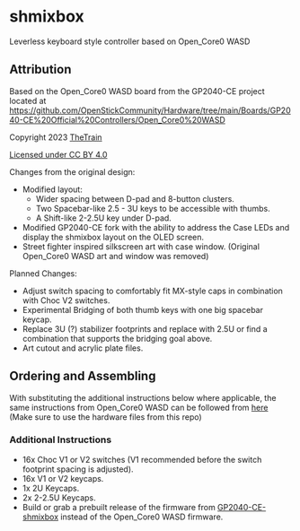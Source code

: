 # shmixbox
Leverless keyboard style controller based on Open_Core0 WASD

## Attribution

Based on the Open_Core0 WASD board from the GP2040-CE project located at https://github.com/OpenStickCommunity/Hardware/tree/main/Boards/GP2040-CE%20Official%20Controllers/Open_Core0%20WASD

Copyright 2023 [TheTrain](https://github.com/TheTrainGoes)

[Licensed under CC BY 4.0](https://creativecommons.org/licenses/by/4.0/)

Changes from the original design:
  - Modified layout:
      - Wider spacing between D-pad and 8-button clusters.
      - Two Spacebar-like 2.5 - 3U keys to be accessible with thumbs.
      - A Shift-like 2-2.5U key under D-pad.
  - Modified GP2040-CE fork with the ability to address the Case LEDs and display the shmixbox layout on the OLED screen.
  - Street fighter inspired silkscreen art with case window. (Original Open_Core0 WASD art and window was removed)

Planned Changes:
  - Adjust switch spacing to comfortably fit MX-style caps in combination with Choc V2 switches.
  - Experimental Bridging of both thumb keys with one big spacebar keycap.
  - Replace 3U (?) stabilizer footprints and replace with 2.5U or find a combination that supports the bridging goal above.
  - Art cutout and acrylic plate files.

## Ordering and Assembling

With substituting the additional instructions below where applicable, the same instructions from Open_Core0 WASD can be followed from [here](https://github.com/OpenStickCommunity/Hardware/tree/main/Boards/GP2040-CE%20Official%20Controllers/Open_Core0%20WASD) (Make sure to use the hardware files from this repo)

### Additional Instructions
  - 16x Choc V1 or V2 switches (V1 recommended before the switch footprint spacing is adjusted).
  - 16x V1 or V2 keycaps.
  - 1x 2U Keycaps.
  - 2x 2-2.5U Keycaps.
  - Build or grab a prebuilt release of the firmware from [GP2040-CE-shmixbox](https://github.com/xKynn/GP2040-CE-shmixbox) instead of the Open_Core0 WASD firmware.
